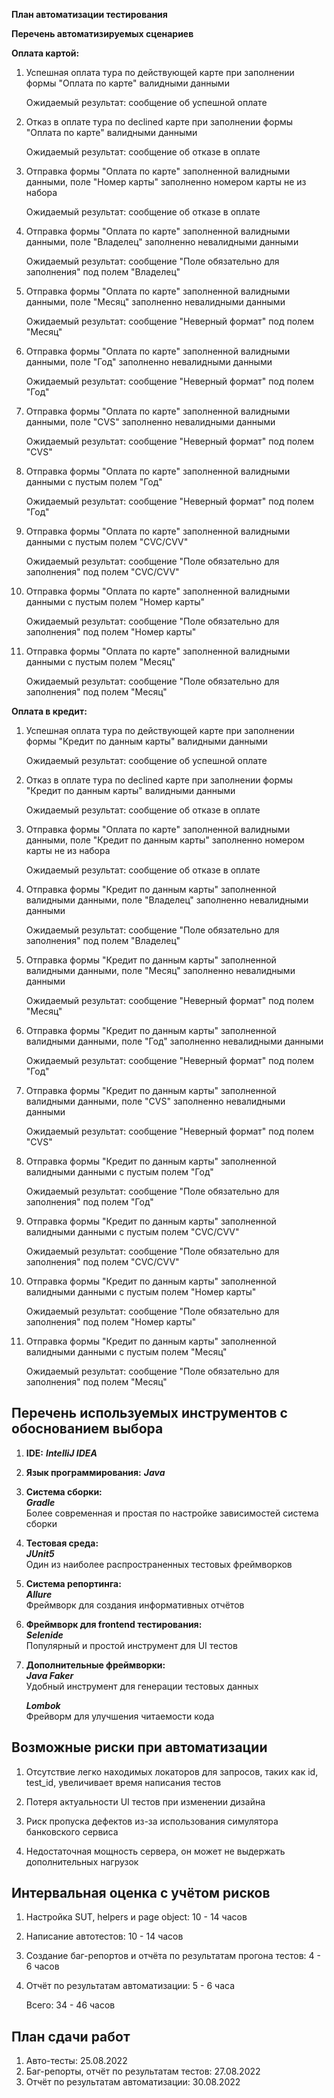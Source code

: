 **План автоматизации тестирования**

**Перечень автоматизируемых сценариев**

**Оплата картой:**

1. Успешная оплата тура по действующей карте при заполнении формы "Оплата по карте" валидными данными

   Ожидаемый результат: сообщение об успешной оплате

2. Отказ в оплате тура по declined карте при заполнении формы "Оплата по карте" валидными данными

   Ожидаемый результат: сообщение об отказе в оплате

3. Отправка формы "Оплата по карте" заполненной валидными данными, поле "Номер карты" заполненно номером карты не из набора

   Ожидаемый результат: сообщение об отказе в оплате

4. Отправка формы "Оплата по карте" заполненной валидными данными, поле "Владелец" заполненно невалидными данными

   Ожидаемый результат: сообщение "Поле обязательно для заполнения" под полем "Владелец"

5. Отправка формы "Оплата по карте" заполненной валидными данными, поле "Месяц" заполненно невалидными данными

   Ожидаемый результат: сообщение "Неверный формат" под полем "Месяц"

6. Отправка формы "Оплата по карте" заполненной валидными данными, поле "Год" заполненно невалидными данными

   Ожидаемый результат: сообщение "Неверный формат" под полем "Год"

7. Отправка формы "Оплата по карте" заполненной валидными данными, поле "CVS" заполненно невалидными данными

   Ожидаемый результат: сообщение "Неверный формат" под полем "CVS"

8. Отправка формы "Оплата по карте" заполненной валидными данными с пустым полем "Год"

   Ожидаемый результат: сообщение "Неверный формат" под полем "Год"

9. Отправка формы "Оплата по карте" заполненной валидными данными с пустым полем "CVC/CVV"

    Ожидаемый результат: сообщение "Поле обязательно для заполнения" под полем "CVC/CVV"

10. Отправка формы "Оплата по карте" заполненной валидными данными с пустым полем "Номер карты"

     Ожидаемый результат: сообщение "Поле обязательно для заполнения" под полем "Номер карты"

11. Отправка формы "Оплата по карте" заполненной валидными данными с пустым полем "Месяц"

     Ожидаемый результат: сообщение "Поле обязательно для заполнения" под полем "Месяц"

**Оплата в кредит:**

1. Успешная оплата тура по действующей карте при заполнении формы "Кредит по данным карты" валидными данными

   Ожидаемый результат: сообщение об успешной оплате

2. Отказ в оплате тура по declined карте при заполнении формы "Кредит по данным карты" валидными данными 

   Ожидаемый результат: сообщение об отказе в оплате

3. Отправка формы "Оплата по карте" заполненной валидными данными, поле "Кредит по данным карты" заполненно номером карты не из набора 

   Ожидаемый результат: сообщение об отказе в оплате

4. Отправка формы "Кредит по данным карты" заполненной валидными данными, поле "Владелец" заполненно невалидными данными

   Ожидаемый результат: сообщение "Поле обязательно для заполнения" под полем "Владелец"

5. Отправка формы "Кредит по данным карты" заполненной валидными данными, поле "Месяц" заполненно невалидными данными

   Ожидаемый результат: сообщение "Неверный формат" под полем "Месяц"

6. Отправка формы "Кредит по данным карты" заполненной валидными данными, поле "Год" заполненно невалидными данными

   Ожидаемый результат: сообщение "Неверный формат" под полем "Год"

7. Отправка формы "Кредит по данным карты" заполненной валидными данными, поле "CVS" заполненно невалидными данными

   Ожидаемый результат: сообщение "Неверный формат" под полем "CVS"

8. Отправка формы "Кредит по данным карты" заполненной валидными данными с пустым полем "Год"

   Ожидаемый результат: сообщение "Поле обязательно для заполнения" под полем "Год"

9. Отправка формы "Кредит по данным карты" заполненной валидными данными с пустым полем "CVC/CVV"

    Ожидаемый результат: сообщение "Поле обязательно для заполнения" под полем "CVC/CVV"

10. Отправка формы "Кредит по данным карты" заполненной валидными данными с пустым полем "Номер карты"

    Ожидаемый результат: сообщение "Поле обязательно для заполнения" под полем "Номер карты"

11. Отправка формы "Кредит по данным карты" заполненной валидными данными с пустым полем "Месяц"

    Ожидаемый результат: сообщение "Поле обязательно для заполнения" под полем "Месяц"

## Перечень используемых инструментов с обоснованием выбора

1. **IDE:** ***IntelliJ IDEA***
2. **Язык программирования:** ***Java***
3. **Система сборки:**  
   ***Gradle***  
   Более современная и простая по настройке зависимостей система сборки
4. **Тестовая среда:**  
   ***JUnit5***  
   Один из наиболее распространенных тестовых фреймворков
5. **Система репортинга:**  
   ***Allure***  
   Фреймворк для создания информативных отчётов
6. **Фреймворк для frontend тестирования:**  
   ***Selenide***  
   Популярный и простой инструмент для UI тестов

7. **Дополнительные фреймворки:**  
   ***Java Faker***  
   Удобный инструмент для генерации тестовых данных

   ***Lombok***  
   Фрейворм для улучшения читаемости кода
   </a>

## Возможные риски при автоматизации

1. Отсутствие легко находимых локаторов для запросов, таких как id, test_id, увеличивает время написания тестов

2. Потеря актуальности UI тестов при изменении дизайна

3. Риск пропуска дефектов из-за использования симулятора банковского сервиса

4. Недостаточная мощность сервера, он может не выдержать дополнительных нагрузок

## Интервальная оценка с учётом рисков

1. Настройка SUT, helpers и page object: 10 - 14 часов
2. Написание автотестов: 10 - 14 часов
3. Создание баг-репортов и отчёта по результатам прогона тестов: 4 - 6 часов
4. Отчёт по результатам автоматизации: 5 - 6 часа


   Всего: 34 - 46 часов
</a>


## План сдачи работ

1. Авто-тесты: 25.08.2022
1. Баг-репорты, отчёт по результатам тестов: 27.08.2022
1. Отчёт по результатам автоматизации: 30.08.2022
   </a>
